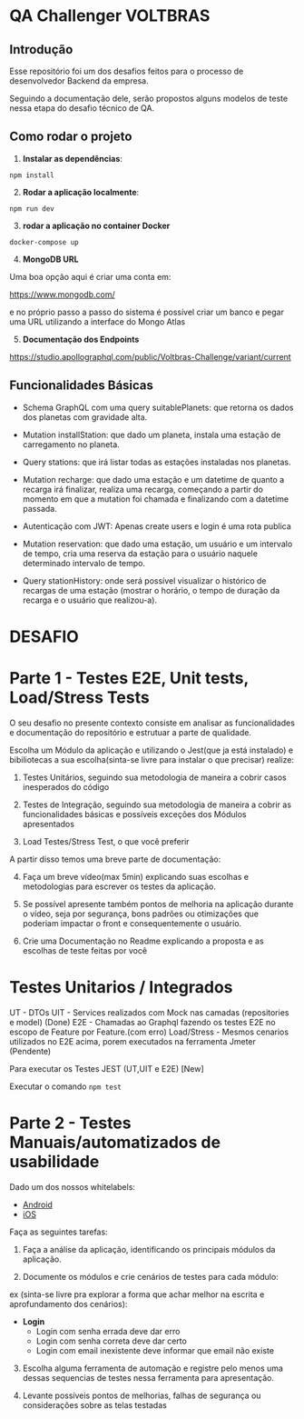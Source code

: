 # QA Challenger VOLTBRAS

## Introdução

Esse repositório foi um dos desafios feitos para o processo de desenvolvedor Backend da empresa.

Seguindo a documentação dele, serão propostos alguns modelos de teste nessa etapa do desafio técnico de QA.

## Como rodar o projeto

1. **Instalar as dependências**:

`npm install`

2. **Rodar a aplicação localmente**:

`npm run dev`

3. **rodar a aplicação no container Docker**

`docker-compose up`

4. **MongoDB URL**

Uma boa opção aqui é criar uma conta em:

https://www.mongodb.com/

e no próprio passo a passo do sistema é possível criar um banco e pegar uma URL
utilizando a interface do Mongo Atlas

5. **Documentação dos Endpoints**

https://studio.apollographql.com/public/Voltbras-Challenge/variant/current

## Funcionalidades Básicas

- Schema GraphQL com uma query suitablePlanets: que retorna os dados dos planetas com gravidade alta.

- Mutation installStation: que dado um planeta, instala uma estação de carregamento no planeta.

- Query stations: que irá listar todas as estações instaladas nos planetas.

- Mutation recharge: que dado uma estação e um datetime de quanto a recarga irá finalizar, realiza uma recarga, começando a partir do momento em que a mutation foi chamada e finalizando com a datetime passada.

- Autenticação com JWT: Apenas create users e login é uma rota publica

- Mutation reservation: que dado uma estação, um usuário e um intervalo de tempo, cria uma reserva da estação para o usuário naquele determinado intervalo de tempo.

- Query stationHistory: onde será possível visualizar o histórico de recargas de uma estação (mostrar o horário, o tempo de duração da recarga e o usuário que realizou-a).

# DESAFIO

# Parte 1 - Testes E2E, Unit tests, Load/Stress Tests

O seu desafio no presente contexto consiste em analisar as funcionalidades e documentação do repositório e estrutuar a parte de qualidade.

Escolha um Módulo da aplicação e utilizando o Jest(que ja está instalado)
e bibiliotecas a sua escolha(sinta-se livre para instalar o que precisar) realize:

1. Testes Unitários, seguindo sua metodologia de maneira a cobrir
   casos inesperados do código

2. Testes de Integração, seguindo sua metodologia de maneira a cobrir
   as funcionalidades básicas e possíveis exceções dos Módulos apresentados

3. Load Testes/Stress Test, o que você preferir

A partir disso temos uma breve parte de documentação:

4. Faça um breve vídeo(max 5min) explicando suas escolhas e metodologias para escrever os testes da aplicação.

5. Se possível apresente também pontos de melhoria na aplicação durante o vídeo, seja por segurança,
   bons padrões ou otimizações que poderiam impactar o front e consequentemente o usuário.

6. Crie uma Documentação no Readme explicando a proposta e as escolhas de teste feitas por você

# Testes Unitarios / Integrados

UT - DTOs
UIT - Services realizados com Mock nas camadas (repositories e model) (Done)
E2E - Chamadas ao Graphql fazendo os testes E2E no escopo de Feature por Feature.(com erro)
Load/Stress - Mesmos cenarios utilizados no E2E acima, porem executados na ferramenta Jmeter (Pendente)

Para executar os Testes JEST (UT,UIT e E2E)  [New]

Executar o comando
`npm test`


# Parte 2 - Testes Manuais/automatizados de usabilidade

Dado um dos nossos whitelabels:

- [Android](https://play.google.com/store/apps/details?id=br.com.voltbras.wecharge&hl=pt&pli=1)
- [iOS](https://apps.apple.com/br/app/wecharge/id1595933153)

Faça as seguintes tarefas:

1. Faça a análise da aplicação, identificando os principais módulos da aplicação.

2. Documente os módulos e crie cenários de testes para cada módulo:

ex (sinta-se livre pra explorar a forma que achar melhor na escrita e aprofundamento dos cenários):
   - **Login**
      - Login com senha errada deve dar erro
      - Login com senha correta deve dar certo
      - Login com email inexistente deve informar que email não existe

3. Escolha alguma ferramenta de automação e registre pelo menos uma dessas sequencias de testes
   nessa ferramenta para apresentação.

4. Levante possíveis pontos de melhorias, falhas de segurança ou considerações sobre
   as telas testadas
